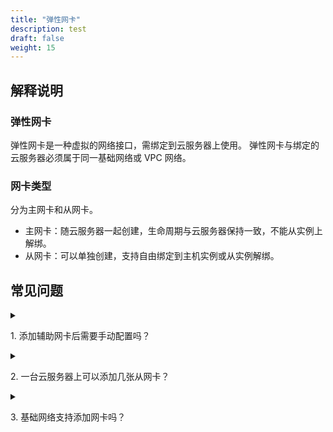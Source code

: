 ```yaml
---
title: "弹性网卡"
description: test
draft: false
weight: 15
---
```


## 解释说明

### 弹性网卡

弹性网卡是一种虚拟的网络接口，需绑定到云服务器上使用。 弹性网卡与绑定的云服务器必须属于同一基础网络或 VPC 网络。

### 网卡类型

分为主网卡和从网卡。

- 主网卡：随云服务器一起创建，生命周期与云服务器保持一致，不能从实例上解绑。
- 从网卡：可以单独创建，支持自由绑定到主机实例或从实例解绑。

## 常见问题

<details>
<summary><p>
  1. 添加辅助网卡后需要手动配置吗？
  </p></summary>
<p>
 根据云服务器使用的镜像不同，部分镜像不能自动识别辅助网卡（无法自启动），且当服务器添加多张网卡时，默认路由将具有不确定性，尤其在主机重启后，默认路由可能会指向一个非预期的网卡。
  </p><p>
  此时，需要您登录服务器手动配置网卡及路由，具体配置方法请参见<a href="/compute/vm/faq/common_operations/net_config/default_route/">网卡路由配置</a>。
  </p>
</details>
<details>
<summary><p>
  2. 一台云服务器上可以添加几张从网卡？
  </p></summary>
<P>
  一台云服务器仅支持添加一张从网卡。
  </P>
</details>

<details>
<summary><p>
  3. 基础网络支持添加网卡吗？</summary>
  </p>基础网络支持添加网卡。</p>
</details>



